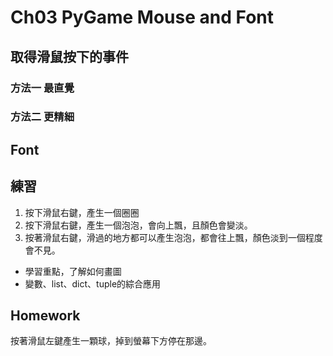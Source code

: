 # Ch03 PyGame Mouse and Font

## 取得滑鼠按下的事件

### 方法一 最直覺

### 方法二 更精細

## Font

## 練習
1. 按下滑鼠右鍵，產生一個圈圈
2. 按下滑鼠右鍵，產生一個泡泡，會向上飄，且顏色會變淡。
3. 按著滑鼠右鍵，滑過的地方都可以產生泡泡，都會往上飄，顏色淡到一個程度會不見。

* 學習重點，了解如何畫圖
* 變數、list、dict、tuple的綜合應用

## Homework 

按著滑鼠左鍵產生一顆球，掉到螢幕下方停在那邊。
